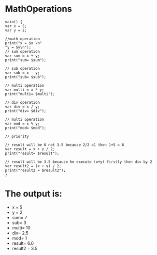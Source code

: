 # MathOperations

```
main() {
var x = 5;
var y = 2;

//math operation
print("x = $x \n"
"y = $y\n");
// sum operation
var sum = x + y;
print("sum= $sum");

// sub operation
var sub = x - y;
print("sub= $sub");

// multi operation
var multi = x * y;
print("multi= $multi");

// div operation
var div = x / y;
print("div= $div");

// multi operation
var mod = x % y;
print("mod= $mod");

// priority

// result will be 6 not 3.5 because 2/2 =1 then 1+5 = 6
var result = x + y / 2;
print("result= $result");

// result will be 3.5 because he execute (x+y) firstly then div by 2
var result2 = (x + y) / 2;
print("result2 = $result2");
}

```

# The output is:
- x = 5
- y = 2
- sum= 7
- sub= 3
- multi= 10
- div= 2.5
- mod= 1
- result= 6.0
- result2 = 3.5